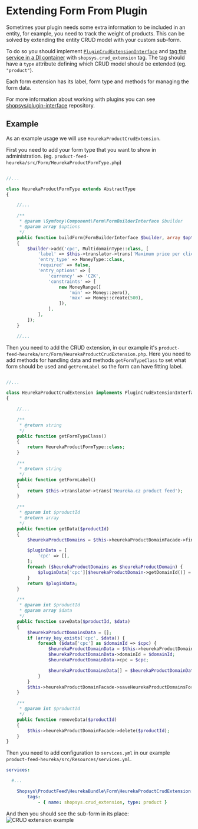# Extending Form From Plugin
Sometimes your plugin needs some extra information to be included in an entity, for example, you need to track the weight of products.
This can be solved by extending the entity CRUD model with your custom sub-form.

To do so you should implement [`PluginCrudExtensionInterface`](https://github.com/shopsys/shopsys/blob/7.3/packages/plugin-interface/src/PluginCrudExtensionInterface.php) and [tag the service in a DI container](http://symfony.com/doc/current/service_container/tags.html) with `shopsys.crud_extension` tag.
The tag should have a `type` attribute defining which CRUD model should be extended (eg. `"product"`).

Each form extension has its label, form type and methods for managing the form data.

For more information about working with plugins you can see [shopsys/plugin-interface](https://github.com/shopsys/plugin-interface) repository.

## Example
As an example usage we will use `HeurekaProductCrudExtension`.

First you need to add your form type that you want to show in administration. (eg. `product-feed-heureka/src/Form/HeurekaProductFormType.php`)
```php

//...

class HeurekaProductFormType extends AbstractType
{

    //...

    /**
     * @param \Symfony\Component\Form\FormBuilderInterface $builder
     * @param array $options
     */
    public function buildForm(FormBuilderInterface $builder, array $options)
    {
        $builder->add('cpc', MultidomainType::class, [
            'label' => $this->translator->trans('Maximum price per click'),
            'entry_type' => MoneyType::class,
            'required' => false,
            'entry_options' => [
                'currency' => 'CZK',
                'constraints' => [
                    new MoneyRange([
                        'min' => Money::zero(),
                        'max' => Money::create(500),
                    ]),
                ],
            ],
        ]);
    }

    //...

```

Then you need to add the CRUD extension, in our example it's `product-feed-heureka/src/Form/HeurekaProductCrudExtension.php`.
Here you need to add methods for handling data and methods `getFormTypeClass` to set what form should be used and `getFormLabel` so the form can have fitting label.

```php

//...

class HeurekaProductCrudExtension implements PluginCrudExtensionInterface
{

    //...  

    /**
     * @return string
     */
    public function getFormTypeClass()
    {
        return HeurekaProductFormType::class;
    }

    /**
     * @return string
     */
    public function getFormLabel()
    {
        return $this->translator->trans('Heureka.cz product feed');
    }

    /**
     * @param int $productId
     * @return array
     */
    public function getData($productId)
    {
        $heurekaProductDomains = $this->heurekaProductDomainFacade->findByProductId($productId);

        $pluginData = [
            'cpc' => [],
        ];
        foreach ($heurekaProductDomains as $heurekaProductDomain) {
            $pluginData['cpc'][$heurekaProductDomain->getDomainId()] = $heurekaProductDomain->getCpc();
        }
        return $pluginData;
    }

    /**
     * @param int $productId
     * @param array $data
     */
    public function saveData($productId, $data)
    {
        $heurekaProductDomainsData = [];
        if (array_key_exists('cpc', $data)) {
            foreach ($data['cpc'] as $domainId => $cpc) {
                $heurekaProductDomainData = $this->heurekaProductDomainDataFactory->create();
                $heurekaProductDomainData->domainId = $domainId;
                $heurekaProductDomainData->cpc = $cpc;

                $heurekaProductDomainsData[] = $heurekaProductDomainData;
            }
        }
        $this->heurekaProductDomainFacade->saveHeurekaProductDomainsForProductId($productId, $heurekaProductDomainsData);
    }

    /**
     * @param int $productId
     */
    public function removeData($productId)
    {
        $this->heurekaProductDomainFacade->delete($productId);
    }
}

```

Then you need to add configuration to `services.yml` in our example `product-feed-heureka/src/Resources/services.yml`.
```yaml
services:

  #...

    Shopsys\ProductFeed\HeurekaBundle\Form\HeurekaProductCrudExtension:
        tags:
            - { name: shopsys.crud_extension, type: product }
```

And then you should see the sub-form in its place:
![CRUD extension example](img/crud_extension_example.png)
